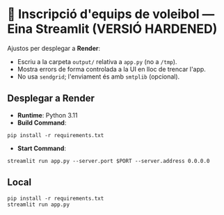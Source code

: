 
# 🏐 Inscripció d'equips de voleibol — Eina Streamlit (VERSIÓ HARDENED)

Ajustos per desplegar a **Render**:
- Escriu a la carpeta `output/` relativa a `app.py` (no a `/tmp`).
- Mostra errors de forma controlada a la UI en lloc de trencar l'app.
- No usa `sendgrid`; l'enviament és amb `smtplib` (opcional).

## Desplegar a Render
- **Runtime**: Python 3.11
- **Build Command**:
```
pip install -r requirements.txt
```
- **Start Command**:
```
streamlit run app.py --server.port $PORT --server.address 0.0.0.0
```

## Local
```
pip install -r requirements.txt
streamlit run app.py
```
